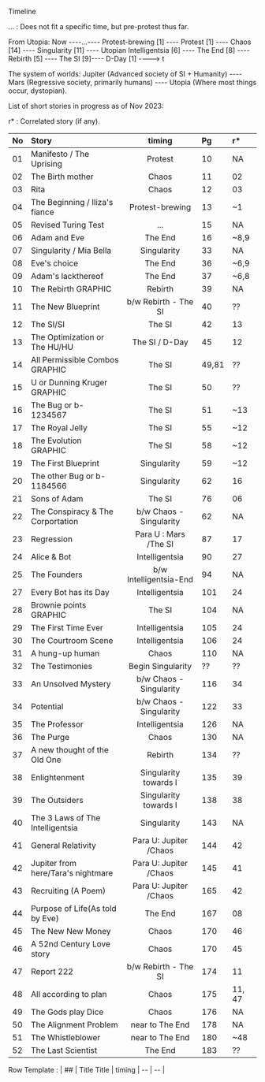 Timeline

... : Does not fit a specific time, but pre-protest thus far.

From Utopia:
Now ----...---- Protest-brewing [1] ---- Protest [1] ---- Chaos [14] ---- Singularity [11] ---- Utopian Intelligentsia [6] ---- The End [8] ---- Rebirth [5] ---- The SI [9]---- D-Day [1] ----> t

The system of worlds: 
Jupiter (Advanced society of SI + Humanity) ---- Mars (Regressive society, primarily humans) ---- Utopia (Where most things occur, dystopian).

List of short stories in progress as of Nov 2023: 

r* : Correlated story (if any).


| No | Story                            | timing                | Pg | r* |
| :- | :------------------------------- | :-------------------: | :- | :- | 
| 01 | Manifesto / The Uprising         | Protest               | 10 | NA |
| 02 | The Birth mother                 | Chaos                 | 11 | 02 |
| 03 | Rita                             | Chaos                 | 12 | 03 |  
| 04 | The Beginning / Iliza's fiance   | Protest-brewing       | 13 | ~1 |  
| 05 | Revised Turing Test              | ...                   | 15 | NA |
| 06 | Adam and Eve                     | The End               | 16 | ~8,9 | Written a lot of it
| 07 | Singularity / Mia Bella          | Singularity           | 33 | NA |
| 08 | Eve's choice                     | The End               | 36 | ~6,9 |
| 09 | Adam's lackthereof               | The End               | 37 | ~6,8 |
| 10 | The Rebirth GRAPHIC              | Rebirth               | 39 | NA |
| 11 | The New Blueprint                | b/w Rebirth - The SI  | 40 | ?? |
| 12 | The SI/SI                        | The SI                | 42 | 13 |
| 13 | The Optimization or The HU/HU    | The SI / D-Day        | 45 | 12 | Written a lot of it
| 14 | All Permissible Combos GRAPHIC   | The SI                | 49,81 | ?? |
| 15 | U or Dunning Kruger GRAPHIC      | The SI                | 50 | ?? |
| 16 | The Bug or b-1234567             | The SI                | 51 | ~13 |
| 17 | The Royal Jelly                  | The SI                | 55 | ~12 |
| 18 | The Evolution GRAPHIC            | The SI                | 58 | ~12 |
| 19 | The First Blueprint              | Singularity           | 59 | ~12 |
| 20 | The other Bug or b-1184566       | Singularity           | 62 | 16 |
| 21 | Sons of Adam                     | The SI                | 76 | 06 | Needs to be formulated more concretely
| 22 | The Conspiracy & The Corportation| b/w Chaos -Singularity| 62 | NA |
| 23 | Regression                       | Para U : Mars /The SI | 87 | 17 |
| 24 | Alice & Bot                      | Intelligentsia        | 90 | 27 |
| 25 | The Founders                     | b/w Intelligentsia-End| 94 | NA |
| 27 | Every Bot has its Day            | Intelligentsia        | 101| 24 |
| 28 | Brownie points GRAPHIC           | The SI                | 104 | NA |
| 29 | The First Time Ever              | Intelligentsia        | 105 | 24 |
| 30 | The Courtroom Scene              | Intelligentsia        | 106 | 24 |
| 31 | A hung-up human                  | Chaos                 | 110 | NA |
| 32 | The Testimonies                  | Begin Singularity     | ?? | ?? |
| 33 | An Unsolved Mystery              | b/w Chaos -Singularity| 116 | 34 | Written, almost complete, could be set in Intelligentsia
| 34 | Potential                        | b/w Chaos -Singularity| 122 | 33 | Written a lot, could be set in Intelligentsia or be a part of the Corporation's plan if Chaos
| 35 | The Professor                    | Intelligentsia        | 126 | NA |
| 36 | The Purge                        | Chaos                 | 130 | NA |
| 37 | A new thought of the Old One     | Rebirth               | 134 | ?? |
| 38 | Enlightenment                    | Singularity towards I | 135 | 39 | Need to rename Rita, because the name is used in p11
| 39 | The Outsiders                    | Singularity towards I | 138 | 38 |
| 40 | The 3 Laws of The Intelligentsia | Singularity           | 143 | NA | Revised laws of robotics, must write in v1
| 41 | General Relativity               | Para U: Jupiter /Chaos| 144 | 42 |
| 42 |Jupiter from here/Tara's nightmare| Para U: Jupiter /Chaos| 145 | 41 | Written quite a bit.
| 43 | Recruiting (A Poem)              | Para U: Jupiter /Chaos| 165 | 42 | David, Tara
| 44 | Purpose of Life(As told by Eve)  | The End               | 167 | 08 | Tara, Eve
| 45 | The New New Money                | Chaos                 | 170 | 46 | Tara
| 46 | A 52nd Century Love story        | Chaos                 | 170 | 45 | Tara
| 47 | Report 222                       | b/w Rebirth - The SI  | 174 | 11 | Tara, SI-undefined
| 48 | All according to plan            | Chaos                 | 175 | 11, 47 | Tara Note: Can leave this one for later
| 49 | The Gods play Dice               | Chaos                 | 176 | NA | Some mention of Tara, optional
| 50 | The Alignment Problem            | near to The End       | 178 | NA |
| 51 | The Whistleblower                | near to The End       | 180 | ~48 |
| 52 | The Last Scientist               | The End               | 183 | ?? | Eve's Childhood, written somewhat - critical thoughts in this one. TODO: see if there are any other stories about Eve's childhood.

Row Template :
| ## | Title Title                      | timing                | -- | -- |











